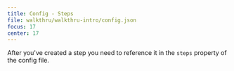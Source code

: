 ```yaml
---
title: Config - Steps
file: walkthru/walkthru-intro/config.json
focus: 17
center: 17
---
```


After you've created a step you need to reference it in the `steps` property of the config file.
